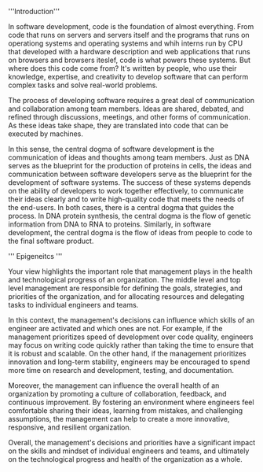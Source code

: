 
'''Introduction'''

In software development, code is the foundation of almost everything. From code that runs on servers and servers itself and the programs that runs on operationg systems and operating systems and whih interns run by CPU that developed with a hardware description and web applications that runs on browsers and browsers iteslef, code is what powers these systems. But where does this code come from? It's written by people, who use their knowledge, expertise, and creativity to develop software that can perform complex tasks and solve real-world problems.

The process of developing software requires a great deal of communication and collaboration among team members. Ideas are shared, debated, and refined through discussions, meetings, and other forms of communication. As these ideas take shape, they are translated into code that can be executed by machines.

In this sense, the central dogma of software development is the communication of ideas and thoughts among team members. Just as DNA serves as the blueprint for the production of proteins in cells, the ideas and communication between software developers serve as the blueprint for the development of software systems. The success of these systems depends on the ability of developers to work together effectively, to communicate their ideas clearly and to write high-quality code that meets the needs of the end-users.
In both cases, there is a central dogma that guides the process. In DNA protein synthesis, the central dogma is the flow of genetic information from DNA to RNA to proteins. Similarly, in software development, the central dogma is the flow of ideas from people to code to the final software product.

''' Epigeneitcs ''' 

Your view highlights the important role that management plays in the health and technological progress of an organization. The middle level and top level management are responsible for defining the goals, strategies, and priorities of the organization, and for allocating resources and delegating tasks to individual engineers and teams.

In this context, the management's decisions can influence which skills of an engineer are activated and which ones are not. For example, if the management prioritizes speed of development over code quality, engineers may focus on writing code quickly rather than taking the time to ensure that it is robust and scalable. On the other hand, if the management prioritizes innovation and long-term stability, engineers may be encouraged to spend more time on research and development, testing, and documentation.

Moreover, the management can influence the overall health of an organization by promoting a culture of collaboration, feedback, and continuous improvement. By fostering an environment where engineers feel comfortable sharing their ideas, learning from mistakes, and challenging assumptions, the management can help to create a more innovative, responsive, and resilient organization.

Overall, the management's decisions and priorities have a significant impact on the skills and mindset of individual engineers and teams, and ultimately on the technological progress and health of the organization as a whole.

